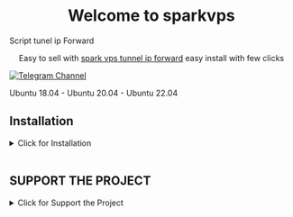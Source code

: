 <h1 align="center"/>Welcome to sparkvps</h1>
Script tunel ip Forward
<p align="center">
Easy to sell with <a href="https://github.com/sparkvps/ip-Forwarding">spark vps tunnel ip forward</a> easy install with few clicks
</p>
<p align="center">

[![Telegram Channel](https://img.shields.io/endpoint?label=Channel&style=flat-square&url=https%3A%2F%2Ftg.sumanjay.workers.dev%2Fwizwizch&color=blue)](https://t.me/sparkvps)
<BR>

Ubuntu 18.04 - Ubuntu 20.04 - Ubuntu 22.04

## Installation
<details>
  <summary>Click for Installation</summary>
Installation

  **1:** Order to update and upgrade the server.
```
apt update && apt upgrade -y
```
```
curl -o install.sh -L https://raw.githubusercontent.com/sparkvps/ip-Forwarding/main/install.sh && bash install.sh
```
</details>
<BR>

## SUPPORT THE PROJECT

<details>
  <summary>Click for Support the Project</summary>

### If you find this project useful and would like to show your support, you can make a donation using the following cryptocurrencies:


- **Bitcoin (BTC):**
  - Wallet Address: ```bc1q7ndej579qshz6z6lyhm3tvvpml37k0l6m3kjhz```

- **Ethereum (ETH):**
  - Wallet Address: ```0x1205Aae90436aED7421B8712836e50b6eEA66d70```

- **Tron (TRX):**
  - Wallet Address: ```TCkCD1Rp5yvLc1NpyM9ifMW1c8f1f8PxLi```

